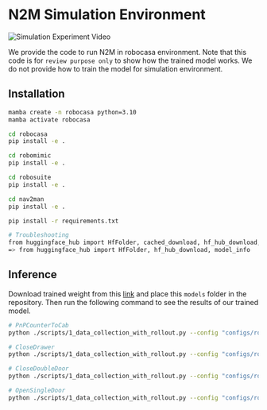 # N2M Simulation Environment

![Simulation Experiment Video](docs/Feature4_robocasa_x3_3k.gif)

We provide the code to run N2M in robocasa environment. Note that this code is for `review purpose only` to show how the trained model works. We do not provide how to train the model for simulation environment.

## Installation
```bash
mamba create -n robocasa python=3.10
mamba activate robocasa

cd robocasa
pip install -e .

cd robomimic
pip install -e .

cd robosuite
pip install -e .

cd nav2man
pip install -e .

pip install -r requirements.txt

# Troubleshooting
from huggingface_hub import HfFolder, cached_download, hf_hub_download, model_info
=> from huggingface_hub import HfFolder, hf_hub_download, model_info

```

## Inference
Download trained weight from this <a href="https://drive.google.com/file/d/1e-ZhQsxZ26euyu-ib2RjGaptT-IaAOnS/view?usp=sharing">link</a> and place this `models` folder in the repository. Then run the following command to see the results of our trained model.

```bash
# PnPCounterToCab
python ./scripts/1_data_collection_with_rollout.py --config "configs/robocasa/PnPCounterToCab.json" --sir_config "configs/n2m/PnPCounterToCab.json" --eval_only --SIR_sample_num 300 --robot_centric

# CloseDrawer
python ./scripts/1_data_collection_with_rollout.py --config "configs/robocasa/CloseDrawer.json" --sir_config "configs/n2m/CloseDrawer.json" --eval_only --SIR_sample_num 300 --robot_centric

# CloseDoubleDoor
python ./scripts/1_data_collection_with_rollout.py --config "configs/robocasa/CloseDoubleDoor.json" --sir_config "configs/n2m/CloseDoubleDoor.json" --eval_only --SIR_sample_num 300 --robot_centric

# OpenSingleDoor
python ./scripts/1_data_collection_with_rollout.py --config "configs/robocasa/OpenSingleDoor.json" --sir_config "configs/n2m/OpenSingleDoor.json" --eval_only --SIR_sample_num 300 --robot_centric
```